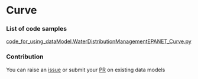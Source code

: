 # Curve

### List of code samples 

<!-- 50-List of code -->

<!-- [code entry](link) -->
[code_for_using_dataModel.WaterDistributionManagementEPANET_Curve.py](https://github.com/smart-data-models/dataModel.WaterDistributionManagementEPANET/blob/master/Curve/code/code_for_using_dataModel.WaterDistributionManagementEPANET_Curve.py)


<!-- /50-List of code -->

### Contribution
You can raise an [issue](https://github.com/smart-data-models/dataModel.WaterDistributionManagementEPANET/issues) or submit your [PR](https://github.com/smart-data-models/dataModel.WaterDistributionManagementEPANET/pulls) on existing data models
